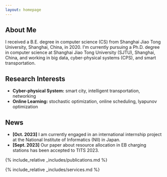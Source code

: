 ```yaml
---
layout: homepage
---
```


## About Me

I received a B.E. degree in computer science (CS) from Shanghai Jiao Tong University, Shanghai, China, in 2020. I'm currently pursuing a Ph.D. degree in computer science at Shanghai Jiao Tong University (SJTU), Shanghai, China, and working in big data, cyber-physical systems (CPS), and smart transportation.

## Research Interests

- **Cyber-physical System:** smart city, intelligent transportation, networking
- **Online Learning:** stochastic optimization, online scheduling, lyapunov optimization

## News

- **[Oct. 2023]** I am currently engaged in an international internship project at the National Institute of Informatics (NII) in Japan.
- **[Sept. 2023]** Our paper about resource allocation in EB charging stations has been accepted to TITS 2023.

{% include_relative _includes/publications.md %}

{% include_relative _includes/services.md %}

